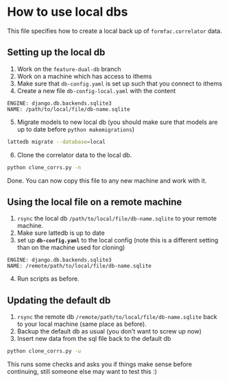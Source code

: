 # How to use local dbs

This file specifies how to create a local back up of `formfac.correlator` data.

## Setting up the local db

1. Work on the `feature-dual-db` branch
2. Work on a machine which has access to ithems
3. Make sure that `db-config.yaml` is set up such that you connect to ithems
4. Create a new file `db-config-local.yaml` with the content

```
ENGINE: django.db.backends.sqlite3
NAME: /path/to/local/file/db-name.sqlite
```

5. Migrate models to new local db (you should make sure that models are up to date before `python makemigrations`)

```bash
lattedb migrate --database=local
```

6. Clone the correlator data to the local db.
```bash
python clone_corrs.py -n
```

Done. You can now copy this file to any new machine and work with it.

## Using the local file on a remote machine

1. `rsync` the local db `/path/to/local/file/db-name.sqlite` to your remote machine.
2. Make sure lattedb is up to date
3. set up **`db-config.yaml`** to the local config (note this is a different setting than on the machine used for cloning)

```
ENGINE: django.db.backends.sqlite3
NAME: /remote/path/to/local/file/db-name.sqlite
```

4. Run scripts as before.

## Updating the default db

1. `rsync` the remote db `/remote/path/to/local/file/db-name.sqlite` back to your local machine (same place as before).
2. Backup the default db as usual (you don't want to screw up now)
3. Insert new data from the sql file back to the default db
```bash
python clone_corrs.py -u
```

This runs some checks and asks you if things make sense before continuing, still someone else may want to test this :)
